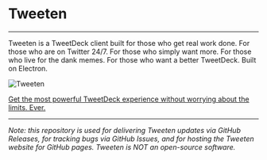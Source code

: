 # Tweeten
---

Tweeten is a TweetDeck client built for those who get real work done. For those who are on Twitter 24/7. For those who simply want more. For those who live for the dank memes. For those who want a better TweetDeck. Built on Electron.

![Tweeten](https://images.ctfassets.net/f1nnr97nijby/1W6443eh6sEaOQYcKiE8Ks/4f4d1f553b0da90d9e8c80e42ae1997c/tweeten2.jpg)

[Get the most powerful TweetDeck experience without worrying about the limits. Ever.](https://tweetenapp.com)

---

*Note: this repository is used for delivering Tweeten updates via GitHub Releases, for tracking bugs via GitHub Issues, and for hosting the Tweeten website for GitHub pages. Tweeten is NOT an open-source software.*
